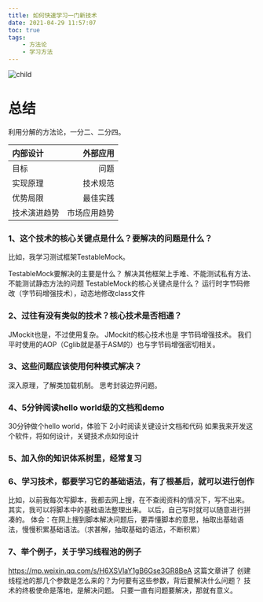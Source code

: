 ```yaml
---
title: 如何快速学习一门新技术
date: 2021-04-29 11:57:07
toc: true
tags: 
    - 方法论
    - 学习方法
---
```


![child](https://cdn.pixabay.com/photo/2020/11/06/19/12/kid-5718703_1280.jpg)

<!-- more -->

# 总结

利用分解的方法论，一分二、二分四。

| 内部设计   |   外部应用 |
|:-------|-------:| 
| 目标     |     问题 |
| 实现原理   |   技术规范 | 
| 优势局限   |   最佳实践 | 
| 技术演进趋势 | 市场应用趋势 | 


### 1、这个技术的核心关键点是什么？要解决的问题是什么？

比如，我学习测试框架TestableMock。

TestableMock要解决的主要是什么？
解决其他框架上手难、不能测试私有方法、不能测试静态方法的问题
TestableMock的核心关键点是什么？
运行时字节码修改（字节码增强技术），动态地修改class文件

### 2、过往有没有类似的技术？核心技术是否相通？

JMockit也是，不过使用复杂。
JMockit的核心技术也是 字节码增强技术。
我们平时使用的AOP（Cglib就是基于ASM的）也与字节码增强密切相关。

### 3、这些问题应该使用何种模式解决？

深入原理，了解类加载机制。
思考封装边界问题。


### 4、5分钟阅读hello world级的文档和demo

30分钟做个hello world，体验下
2小时阅读关键设计文档和代码
如果我来开发这个软件，将如何设计，关键技术点如何设计

### 5、加入你的知识体系树里，经常复习


### 6、学习技术，都要学习它的基础语法，有了根基后，就可以进行创作

比如，以前我每次写脚本，我都去网上搜，在不查阅资料的情况下，写不出来。
其实，我可以将脚本中的基础语法整理出来。
以后，自己写时就可以随意进行拼凑的。
体会：在网上搜到脚本解决问题后，要弄懂脚本的意思，抽取出基础语法，慢慢积累基础语法。（求甚解，抽取基础的语法，不断积累）

### 7、举个例子，关于学习线程池的例子

https://mp.weixin.qq.com/s/H6XSVlaY1gB6Gse3GR8BeA
这篇文章讲了 创建线程池的那几个参数是怎么来的？为何要有这些参数，背后要解决什么问题？
技术的终极使命是落地，是解决问题。
只要一直有问题要解决，那就有意义。